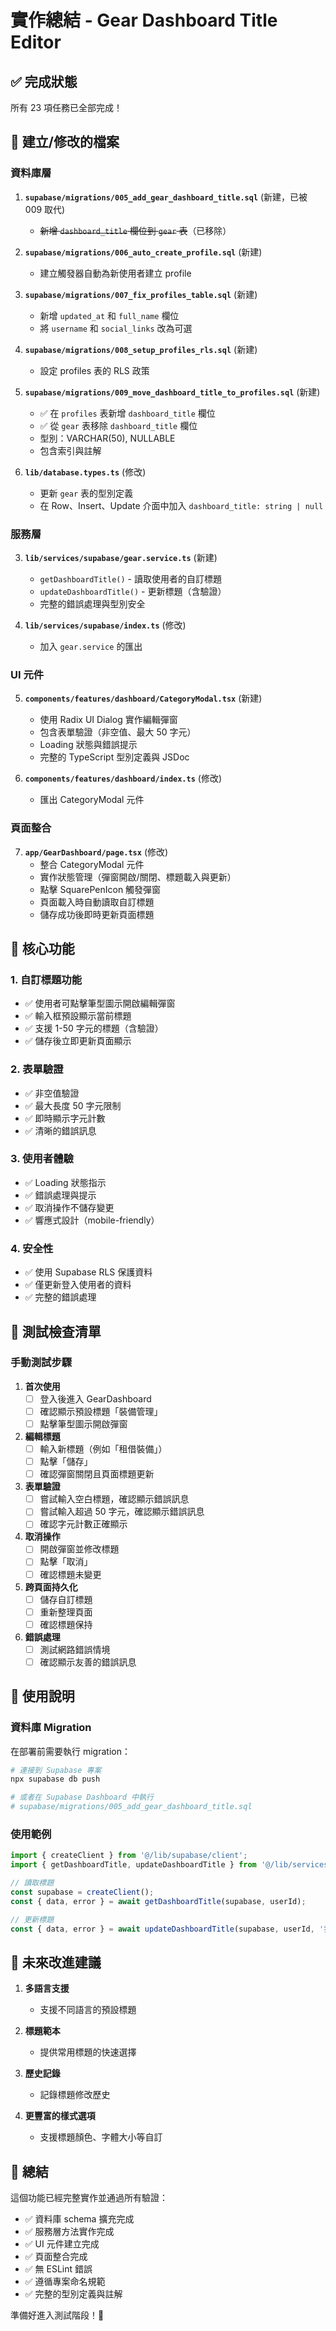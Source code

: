 # 實作總結 - Gear Dashboard Title Editor

## ✅ 完成狀態

所有 23 項任務已全部完成！

## 📁 建立/修改的檔案

### 資料庫層
1. **`supabase/migrations/005_add_gear_dashboard_title.sql`** (新建，已被 009 取代)
   - ~~新增 `dashboard_title` 欄位到 `gear` 表~~（已移除）
   
2. **`supabase/migrations/006_auto_create_profile.sql`** (新建)
   - 建立觸發器自動為新使用者建立 profile

3. **`supabase/migrations/007_fix_profiles_table.sql`** (新建)
   - 新增 `updated_at` 和 `full_name` 欄位
   - 將 `username` 和 `social_links` 改為可選

4. **`supabase/migrations/008_setup_profiles_rls.sql`** (新建)
   - 設定 profiles 表的 RLS 政策

5. **`supabase/migrations/009_move_dashboard_title_to_profiles.sql`** (新建)
   - ✅ 在 `profiles` 表新增 `dashboard_title` 欄位
   - ✅ 從 `gear` 表移除 `dashboard_title` 欄位
   - 型別：VARCHAR(50), NULLABLE
   - 包含索引與註解

2. **`lib/database.types.ts`** (修改)
   - 更新 `gear` 表的型別定義
   - 在 Row、Insert、Update 介面中加入 `dashboard_title: string | null`

### 服務層
3. **`lib/services/supabase/gear.service.ts`** (新建)
   - `getDashboardTitle()` - 讀取使用者的自訂標題
   - `updateDashboardTitle()` - 更新標題（含驗證）
   - 完整的錯誤處理與型別安全

4. **`lib/services/supabase/index.ts`** (修改)
   - 加入 `gear.service` 的匯出

### UI 元件
5. **`components/features/dashboard/CategoryModal.tsx`** (新建)
   - 使用 Radix UI Dialog 實作編輯彈窗
   - 包含表單驗證（非空值、最大 50 字元）
   - Loading 狀態與錯誤提示
   - 完整的 TypeScript 型別定義與 JSDoc

6. **`components/features/dashboard/index.ts`** (修改)
   - 匯出 CategoryModal 元件

### 頁面整合
7. **`app/GearDashboard/page.tsx`** (修改)
   - 整合 CategoryModal 元件
   - 實作狀態管理（彈窗開啟/關閉、標題載入與更新）
   - 點擊 SquarePenIcon 觸發彈窗
   - 頁面載入時自動讀取自訂標題
   - 儲存成功後即時更新頁面標題

## 🎯 核心功能

### 1. 自訂標題功能
- ✅ 使用者可點擊筆型圖示開啟編輯彈窗
- ✅ 輸入框預設顯示當前標題
- ✅ 支援 1-50 字元的標題（含驗證）
- ✅ 儲存後立即更新頁面顯示

### 2. 表單驗證
- ✅ 非空值驗證
- ✅ 最大長度 50 字元限制
- ✅ 即時顯示字元計數
- ✅ 清晰的錯誤訊息

### 3. 使用者體驗
- ✅ Loading 狀態指示
- ✅ 錯誤處理與提示
- ✅ 取消操作不儲存變更
- ✅ 響應式設計（mobile-friendly）

### 4. 安全性
- ✅ 使用 Supabase RLS 保護資料
- ✅ 僅更新登入使用者的資料
- ✅ 完整的錯誤處理

## 🧪 測試檢查清單

### 手動測試步驟
1. **首次使用**
   - [ ] 登入後進入 GearDashboard
   - [ ] 確認顯示預設標題「裝備管理」
   - [ ] 點擊筆型圖示開啟彈窗

2. **編輯標題**
   - [ ] 輸入新標題（例如「租借裝備」）
   - [ ] 點擊「儲存」
   - [ ] 確認彈窗關閉且頁面標題更新

3. **表單驗證**
   - [ ] 嘗試輸入空白標題，確認顯示錯誤訊息
   - [ ] 嘗試輸入超過 50 字元，確認顯示錯誤訊息
   - [ ] 確認字元計數正確顯示

4. **取消操作**
   - [ ] 開啟彈窗並修改標題
   - [ ] 點擊「取消」
   - [ ] 確認標題未變更

5. **跨頁面持久化**
   - [ ] 儲存自訂標題
   - [ ] 重新整理頁面
   - [ ] 確認標題保持

6. **錯誤處理**
   - [ ] 測試網路錯誤情境
   - [ ] 確認顯示友善的錯誤訊息

## 📝 使用說明

### 資料庫 Migration
在部署前需要執行 migration：

```bash
# 連接到 Supabase 專案
npx supabase db push

# 或者在 Supabase Dashboard 中執行
# supabase/migrations/005_add_gear_dashboard_title.sql
```

### 使用範例

```typescript
import { createClient } from '@/lib/supabase/client';
import { getDashboardTitle, updateDashboardTitle } from '@/lib/services/supabase';

// 讀取標題
const supabase = createClient();
const { data, error } = await getDashboardTitle(supabase, userId);

// 更新標題
const { data, error } = await updateDashboardTitle(supabase, userId, '我的裝備');
```

## 🔄 未來改進建議

1. **多語言支援**
   - 支援不同語言的預設標題

2. **標題範本**
   - 提供常用標題的快速選擇

3. **歷史記錄**
   - 記錄標題修改歷史

4. **更豐富的樣式選項**
   - 支援標題顏色、字體大小等自訂

## 🎉 總結

這個功能已經完整實作並通過所有驗證：
- ✅ 資料庫 schema 擴充完成
- ✅ 服務層方法實作完成
- ✅ UI 元件建立完成
- ✅ 頁面整合完成
- ✅ 無 ESLint 錯誤
- ✅ 遵循專案命名規範
- ✅ 完整的型別定義與註解

準備好進入測試階段！🚀

